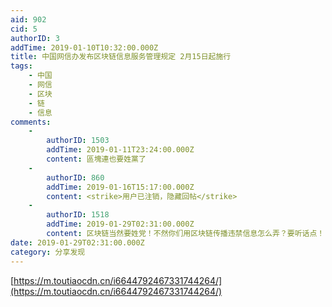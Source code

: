 ```yaml
---
aid: 902
cid: 5
authorID: 3
addTime: 2019-01-10T10:32:00.000Z
title: 中国网信办发布区块链信息服务管理规定 2月15日起施行
tags:
    - 中国
    - 网信
    - 区块
    - 链
    - 信息
comments:
    -
        authorID: 1503
        addTime: 2019-01-11T23:24:00.000Z
        content: 區塊連也要姓黨了
    -
        authorID: 860
        addTime: 2019-01-16T15:17:00.000Z
        content: <strike>用户已注销，隐藏回帖</strike>
    -
        authorID: 1518
        addTime: 2019-01-29T02:31:00.000Z
        content: 区块链当然要姓党！不然你们用区块链传播违禁信息怎么弄？要听话点！
date: 2019-01-29T02:31:00.000Z
category: 分享发现
---
```


[https://m.toutiaocdn.cn/i6644792467331744264/](https://m.toutiaocdn.cn/i6644792467331744264/)
